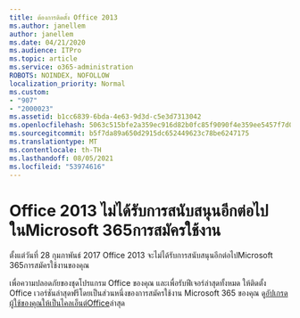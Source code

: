 ```yaml
---
title: ต้องการติดตั้ง Office 2013
ms.author: janellem
author: janellem
ms.date: 04/21/2020
ms.audience: ITPro
ms.topic: article
ms.service: o365-administration
ROBOTS: NOINDEX, NOFOLLOW
localization_priority: Normal
ms.custom:
- "907"
- "2000023"
ms.assetid: b1cc6839-6bda-4e63-9d3d-c5e3d7313042
ms.openlocfilehash: 5063c515bfe2a359ec916d82b0fc85f9090f4e359ee5457f7d007693b71f7a06
ms.sourcegitcommit: b5f7da89a650d2915dc652449623c78be6247175
ms.translationtype: MT
ms.contentlocale: th-TH
ms.lasthandoff: 08/05/2021
ms.locfileid: "53974616"
---
```

# <a name="office-2013-is-no-longer-supported-in-microsoft-365-subscriptions"></a>Office 2013 ไม่ได้รับการสนับสนุนอีกต่อไปในMicrosoft 365การสมัครใช้งาน

ตั้งแต่วันที่ 28 กุมภาพันธ์ 2017 Office 2013 จะไม่ได้รับการสนับสนุนอีกต่อไปMicrosoft 365การสมัครใช้งานของคุณ
  
เพื่อความปลอดภัยของชุดโปรแกรม Office ของคุณ และเพื่อรับฟีเจอร์ล่าสุดทั้งหมด ให้ติดตั้ง Office เวอร์ชันล่าสุดฟรีโดยเป็นส่วนหนึ่งของการสมัครใช้งาน Microsoft 365 ของคุณ ดู[อัปเกรดผู้ใช้ของคุณให้เป็นไคลเอ็นต์Office](https://docs.microsoft.com/microsoft-365/admin/setup/upgrade-users-to-latest-office-client)ล่าสุด
  